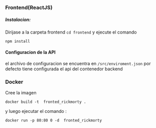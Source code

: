 ### Frontend(ReactJS)
##### Instalacion:
Dirijase a la carpeta frontend `cd frontend` y ejecute el comando
````
npm install
````
#### Configuracion de la API
el archivo de configuracion se encuentra en  `/src/enviroment.json` por defecto tiene configurada el api  del contenedor backend
### Docker

Cree la imagen 
````
docker build -t  fronted_rickmorty .
````
y luego ejecutar el comando :
 ````
docker run -p 80:80	0 -d  fronted_rickmorty
 ````
